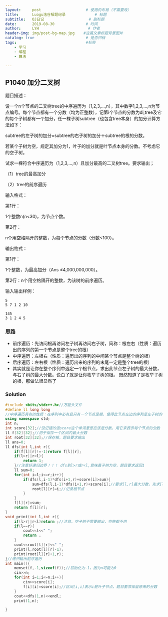 ```yaml
---
layout:     post                    # 使用的布局（不需要改）
title:      Luogu洛谷解题纪录	           	# 标题 
subtitle:   OJ日记					# 副标题
date:       2019-08-30              # 时间
author:     LYH                      # 作者
header-img: img/post-bg-map.jpg    #这篇文章标题背景图片
catalog: true                       # 是否归档
tags:                               #标签
    - 学习
    - 编程
    - 算法

---
```


## P1040 加分二叉树

题目描述：

设一个n个节点的二叉树tree的中序遍历为（1,2,3,…,n），其中数字1,2,3,…,n为节点编号。每个节点都有一个分数（均为正整数），记第i个节点的分数为di,tree及它的每个子树都有一个加分，任一棵子树subtree（也包含tree本身）的加分计算方法如下：

subtree的左子树的加分×subtree的右子树的加分＋subtree的根的分数。

若某个子树为空，规定其加分为1，叶子的加分就是叶节点本身的分数。不考虑它的空子树。

试求一棵符合中序遍历为（1,2,3,…,n）且加分最高的二叉树tree。要求输出；

（1）tree的最高加分

（2）tree的前序遍历

输入格式：

第1行：

1个整数n(n<30)，为节点个数。

第2行：

n个用空格隔开的整数，为每个节点的分数（分数<100）。

输出格式：

第1行：

1个整数，为最高加分（Ans ≤4,000,000,000）。

第2行：n个用空格隔开的整数，为该树的前序遍历。

输入输出样例：

```
5
5 7 1 2 10

145
3 1 2 4 5
```

### 思路

* 前序遍历：先访问根再访问左子树再访问右子树，简称：根左右（性质：遍历出的序列的第一个节点是整个tree的根）
* 中序遍历：左根右（性质：遍历出的序列的中间某个节点是整个树的根）
* 后序遍历：左右根（性质：遍历出来的序列的末尾一定是整个tree的根）
* 其实就是让你在整个序列中选定一个根节点，求出此节点左子树的最大分数，与右子树的最大分数。说白了就是让你枚举子树的根。 既然知道了是枚举子树的根，那做法很显然了

### Solution

```c++
#include <bits/stdc++.h>//万能头文件 
#define ll long long 
//中序遍历具有的性质：在序列中必有且只有一个节点是根，使得此节点左边的序列是左子树的中序遍历，右边序列是右子树的中序遍历
using namespace std;
int n;
int score[32];//没记错的话score这个单词意思应该是分数，用它来表示每个节点的分数 
ll f[32][32];//用于保存一个区间内最大分数 
int root[32][32];//保存根，题目要求输出 
ll ans=0;
ll dfs(int l,int r){
    if(f[l][r]!=-1)return f[l][r];
    if(l>r||r<l){
        return 1; 
    }//注意好递归边界！！！ dfs到l>r或r<l,意味着子树为空，题目要求返回1 
    ll sum=0;
    for(int i=l;i<=r;i++){
        if(dfs(l,i-1)*dfs(i+1,r)+score[i]>sum){
            sum=dfs(l,i-1)*dfs(i+1,r)+score[i];//要求[l,r]最大分数，先求[l,i-1],与[i+1,r]的最大分数 
            root[l][r]=i;//记录根节点 
        }
    }
    f[l][r]=sum;
    return f[l][r];
}
void print(int l,int r){
    if(l>r||r<l)return ;//注意，空子树不需要输出，空格都不用 
    if(l==r){
        cout<<l<<" ";
        return ;
    }
    cout<<root[l][r]<<" ";
    print(l,root[l][r]-1);
    print(root[l][r]+1,r);
}//递归输出前序遍历 
int main(){
    memset(f,-1,sizeof(f));//初始化为-1，因为n可能为0 
    cin>>n;
    for(int i=1;i<=n;i++){
        cin>>score[i];
        f[i][i]=score[i];//区间[i,i]表示i是叶子节点，题目要求保留原来的分数 
    }
    cout<<dfs(1,n)<<endl;
    print(1,n);

}
```



